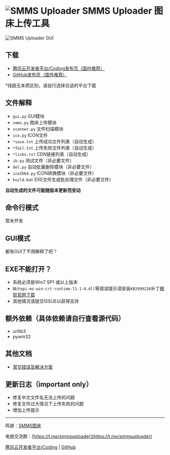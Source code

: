# ![SMMS Uploader](https://i.loli.net/2019/02/15/5c6678567831c.jpg) SMMS Uploader 图床上传工具

![SMMS Uploader GUI](https://i.loli.net/2019/02/15/5c664a4168958.jpg)

<!-- TFSsIYDgiOHxCvk -->

## 下载

- [腾讯云开发者平台/Coding发布页（国内推荐）](https://dev.tencent.com/u/Jokin/p/SMMS_Uploader/git/releases)
- [GitHub发布页（国外推荐）](https://github.com/jokin1999/SMMS_Uploader)

\*线路无本质区别，请自行选择合适的平台下载


## 文件解释

- `gui.py` GUI模块
- `smms.py` 图床上传模块
- `scanner.py` 文件扫描模块
- `ico.py` ICON文件
- `*save.txt` 上传成功文件列表（自动生成）
- `*fail.txt` 上传失败文件列表（自动生成）
- `*links.txt` CDN链接列表（自动生成）
- `ib.py` 测试文件（非必要文件）
- `del.py` 自动批量删除模块（非必要文件）
- `ico2b64.py` ICON转换模块（非必要文件）
- `build.bat` EXE文件生成批处理文件（非必要文件）

**自动生成的文件可能随版本更新而变动**

## 命令行模式

暂未开发

## GUI模式

都有GUI了不用解释了吧？

## EXE不能打开？

- 系统必须是Win7 SP1 或以上版本
- `缺少api-ms-win-crt-runtime-l1-1-0.dll`等错误提示请安装`KB2999226`补丁[微软官网下载](https://www.microsoft.com/en-us/download/details.aspx?id=49093)
- 其他情况请提交ISSUE以获得支持

## 额外依赖（具体依赖请自行查看源代码）

- urllib3
- pywin32

## 其他文档

- [常见错误及解决方案](./error.md)

## 更新日志（important only）

- 修复中文文件名无法上传的问题
- 修复文件过大情况下上传失败的问题
- 增加上传提示

---

鸣谢：[SMMS图床](https://sm.ms)

电报交流群：[https://t.me/smmsuploader](https://t.me/smmsuploader)

[腾讯云开发者平台/Coding](https://dev.tencent.com/u/Jokin/p/SMMS_Uploader/git) | [GitHub](https://github.com/jokin1999/SMMS_Uploader)
